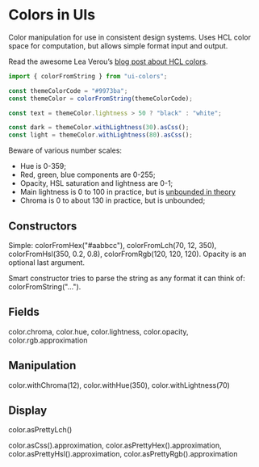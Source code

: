 # Colors in UIs

Color manipulation for use in consistent design systems. Uses HCL color space for computation, but allows simple format input and output.

Read the awesome Lea Verou’s [blog post about HCL colors](https://lea.verou.me/2020/04/lch-colors-in-css-what-why-and-how/).

```ts
import { colorFromString } from "ui-colors";

const themeColorCode = "#9973ba";
const themeColor = colorFromString(themeColorCode);

const text = themeColor.lightness > 50 ? "black" : "white";

const dark = themeColor.withLightness(30).asCss();
const light = themeColor.withLightness(80).asCss();
```

Beware of various number scales:

- Hue is 0-359;
- Red, green, blue components are 0-255;
- Opacity, HSL saturation and lightness are 0-1;
- Main lightness is 0 to 100 in practice, but is [unbounded in theory](https://www.w3.org/TR/css-color-4/#specifying-lab-lch)
- Chroma is 0 to about 130 in practice, but is unbounded;

## Constructors

Simple: colorFromHex("#aabbcc"), colorFromLch(70, 12, 350), colorFromHsl(350, 0.2, 0.8), colorFromRgb(120, 120, 120). Opacity is an optional last argument.

Smart constructor tries to parse the string as any format it can think of: colorFromString("...").

## Fields

color.chroma, color.hue, color.lightness, color.opacity, color.rgb.approximation

## Manipulation

color.withChroma(12), color.withHue(350), color.withLightness(70)

## Display

color.asPrettyLch()

color.asCss().approximation, color.asPrettyHex().approximation, color.asPrettyHsl().approximation, color.asPrettyRgb().approximation
